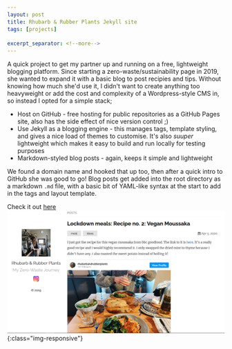 ```yaml
---
layout: post
title: Rhubarb & Rubber Plants Jekyll site
tags: [projects]

excerpt_separator: <!--more-->
---
```


A quick project to get my partner up and running on a free, lightweight blogging platform. Since starting a zero-waste/sustainability page in 2019, she wanted to expand it with a basic blog to post recipies and tips. Without knowing how much she'd use it, I didn't want to create anything too heavyweight or add the cost and complexity of a Wordpress-style CMS in, so instead I opted for a simple stack;

- Host on GitHub - free hosting for public repositories as a GitHub Pages site, also has the side effect of nice version control ;)
- Use Jekyll as a blogging engine - this manages tags, template styling, and gives a nice load of themes to customise. It's also _suuper_ lightweight which makes it easy to build and run locally for testing purposes
- Markdown-styled blog posts - again, keeps it simple and lightweight

We found a domain name and hooked that up too, then after a quick intro to GitHub she was good to go! Blog posts get added into the root directory as a markdown `.md` file, with a basic bit of YAML-like syntax at the start to add in the tags and layout template.

Check it out [here](https://rhubarbandrubberplants.co.uk/)
![frontpage](./assets/images/rhubarb1.png){:class="img-responsive"}
